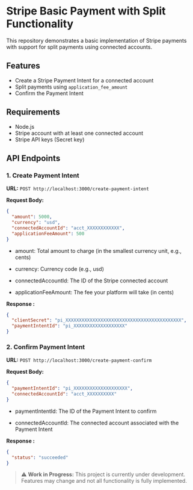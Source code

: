 # Stripe Basic Payment with Split Functionality

This repository demonstrates a basic implementation of Stripe payments with support for split payments using connected accounts.

## Features

- Create a Stripe Payment Intent for a connected account
- Split payments using `application_fee_amount`
- Confirm the Payment Intent

## Requirements

- Node.js
- Stripe account with at least one connected account
- Stripe API keys (Secret key)

## API Endpoints

### 1. Create Payment Intent

**URL:** `POST http://localhost:3000/create-payment-intent`

**Request Body:**

```json
{
  "amount": 5000,
  "currency": "usd",
  "connectedAccountId": "acct_XXXXXXXXXXXX",
  "applicationFeeAmount": 500
}
```

- amount: Total amount to charge (in the smallest currency unit, e.g., cents)

- currency: Currency code (e.g., usd)

- connectedAccountId: The ID of the Stripe connected account

- applicationFeeAmount: The fee your platform will take (in cents)


**Response :**

```json
{
  "clientSecret": "pi_XXXXXXXXXXXXXXXXXXXXXXXXXXXXXXXXXXXXXXXXXXX",
  "paymentIntentId": "pi_XXXXXXXXXXXXXXXXXXX"
}
```


### 2. Confirm Payment Intent

**URL:** `POST http://localhost:3000/create-payment-confirm`

**Request Body:**

```json
{
  "paymentIntentId": "pi_XXXXXXXXXXXXXXXXXXXX",
  "connectedAccountId": "acct_XXXXXXXXXX"
}
```

- paymentIntentId: The ID of the Payment Intent to confirm

- connectedAccountId: The connected account associated with the Payment Intent


**Response :**

```json
{
  "status": "succeeded"
}
```

> ⚠️ **Work in Progress:** This project is currently under development. Features may change and not all functionality is fully implemented.
